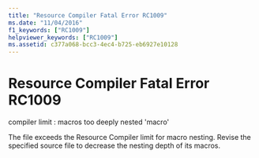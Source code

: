 ```yaml
---
title: "Resource Compiler Fatal Error RC1009"
ms.date: "11/04/2016"
f1_keywords: ["RC1009"]
helpviewer_keywords: ["RC1009"]
ms.assetid: c377a068-bcc3-4ec4-b725-eb6927e10128
---
```

# Resource Compiler Fatal Error RC1009

compiler limit : macros too deeply nested 'macro'

The file exceeds the Resource Compiler limit for macro nesting. Revise the specified source file to decrease the nesting depth of its macros.